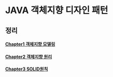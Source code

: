 # JAVA 객체지향 디자인 패턴

## 정리
#### [Chapter1 객체지향 모델링](https://github.com/jadenkim94/java_designpattern/blob/main/src/main/java/chapter1/객체지향모델링.md)
#### [Chapter2 객체지향 원리](https://github.com/jadenkim94/java_designpattern/blob/main/src/main/java/chapter2/객체지향원리.md)
#### [Chapter3 SOLID원칙](https://github.com/jadenkim94/java_designpattern/blob/main/src/main/java/chapter3/SOLID원칙.md)

